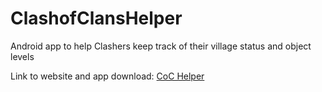 # ClashofClansHelper
Android app to help Clashers keep track of their village status and object levels

Link to website and app download: [CoC Helper](http://anthonyalves.science/cochelper/)
